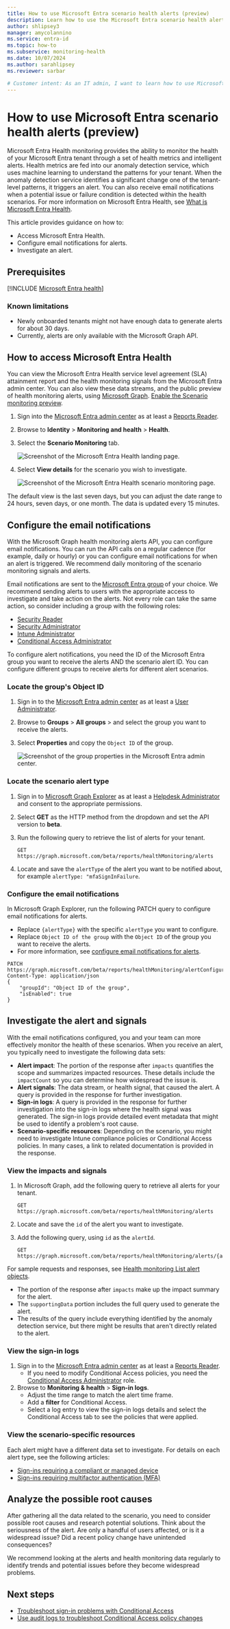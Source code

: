 ```yaml
---
title: How to use Microsoft Entra scenario health alerts (preview)
description: Learn how to use the Microsoft Entra scenario health alerts to monitor and improve the health of your tenant.
author: shlipsey3
manager: amycolannino
ms.service: entra-id
ms.topic: how-to
ms.subservice: monitoring-health
ms.date: 10/07/2024
ms.author: sarahlipsey
ms.reviewer: sarbar

# Customer intent: As an IT admin, I want to learn how to use Microsoft Entra scenario health to monitor and improve the health of my tenant.
---
```


# How to use Microsoft Entra scenario health alerts (preview)

Microsoft Entra Health monitoring provides the ability to monitor the health of your Microsoft Entra tenant through a set of health metrics and intelligent alerts. Health metrics are fed into our anomaly detection service, which uses machine learning to understand the patterns for your tenant. When the anomaly detection service identifies a significant change one of the tenant-level patterns, it triggers an alert. You can also receive email notifications when a potential issue or failure condition is detected within the health scenarios. For more information on Microsoft Entra Health, see [What is Microsoft Entra Health](concept-microsoft-entra-health.md).

This article provides guidance on how to:

- Access Microsoft Entra Health.
- Configure email notifications for alerts.
- Investigate an alert.

## Prerequisites

[!INCLUDE [Microsoft Entra health](../../includes/licensing-health.md)]

### Known limitations

- Newly onboarded tenants might not have enough data to generate alerts for about 30 days.
- Currently, alerts are only available with the Microsoft Graph API.

## How to access Microsoft Entra Health

You can view the Microsoft Entra Health service level agreement (SLA) attainment report and the health monitoring signals from the Microsoft Entra admin center. You can also view these data streams, and the public preview of health monitoring alerts, using [Microsoft Graph](/graph/api//resources/serviceactivity?view=graph-rest-beta&preserve-view=true). [Enable the Scenario monitoring preview](https://entra.microsoft.com/?feature.tokencaching=true&feature.internalgraphapiversion=true#view/Microsoft_AAD_IAM/FeaturePreviewsListBlade).

1. Sign into the [Microsoft Entra admin center](https://entra.microsoft.com) as at least a [Reports Reader](../role-based-access-control/permissions-reference.md#reports-reader).

1. Browse to **Identity** > **Monitoring and health** > **Health**.

1. Select the **Scenario Monitoring** tab.

    ![Screenshot of the Microsoft Entra Health landing page.](media/howto-use-health-scenario-alerts/identity-health-landing-page.png)

1. Select **View details** for the scenario you wish to investigate.

    ![Screenshot of the Microsoft Entra Health scenario monitoring page.](media/howto-use-health-scenario-alerts/scenario-monitoring.png)

The default view is the last seven days, but you can adjust the date range to 24 hours, seven days, or one month. The data is updated every 15 minutes.

## Configure the email notifications

With the Microsoft Graph health monitoring alerts API, you can configure email notifications. You can run the API calls on a regular cadence (for example, daily or hourly) or you can configure email notifications for when an alert is triggered. We recommend daily monitoring of the scenario monitoring signals and alerts.

Email notifications are sent to the [Microsoft Entra group](../../fundamentals/concept-learn-about-groups.md) of your choice. We recommend sending alerts to users with the appropriate access to investigate and take action on the alerts. Not every role can take the same action, so consider including a group with the following roles: 

- [Security Reader](../role-based-access-control/permissions-reference.md#security-reader)
- [Security Administrator](../role-based-access-control/permissions-reference.md#security-administrator)
- [Intune Administrator](../role-based-access-control/permissions-reference.md#intune-administrator)
- [Conditional Access Administrator](../role-based-access-control/permissions-reference.md#conditional-access-administrator)

To configure alert notifications, you need the ID of the Microsoft Entra group you want to receive the alerts AND the scenario alert ID. You can configure different groups to receive alerts for different alert scenarios. 

### Locate the group's Object ID

1. Sign in to the [Microsoft Entra admin center](https://entra.microsoft.com) as at least a [User Administrator](../role-based-access-control/permissions-reference.md#user-administrator).
1. Browse to **Groups** > **All groups** > and select the group you want to receive the alerts.
1. Select **Properties** and copy the `Object ID` of the group. 

    ![Screenshot of the group properties in the Microsoft Entra admin center.](media/howto-use-health-scenario-alerts/locate-group-id.png)

### Locate the scenario alert type

1. Sign in to [Microsoft Graph Explorer](https://developer.microsoft.com/en-us/graph/graph-explorer) as at least a [Helpdesk Administrator](../role-based-access-control/permissions-reference.md#helpdesk-administrator) and consent to the appropriate permissions.
1. Select **GET** as the HTTP method from the dropdown and set the API version to **beta**.
1. Run the following query to retrieve the list of alerts for your tenant.

    ```http
    GET https://graph.microsoft.com/beta/reports/healthMonitoring/alerts
    ```
1. Locate and save the `alertType` of the alert you want to be notified about, for example `alertType: "mfaSignInFailure`.

### Configure the email notifications

In Microsoft Graph Explorer, run the following PATCH query to configure email notifications for alerts.

- Replace `{alertType}` with the specific `alertType` you want to configure.
- Replace `Object ID of the group` with the `Object ID` of the group you want to receive the alerts.
- For more information, see [configure email notifications for alerts](/graph/api/healthmonitoring-alertconfiguration-update?view=graph-rest-beta&preserve-view=true).

```http
PATCH https://graph.microsoft.com/beta/reports/healthMonitoring/alertConfigurations/{alertType}
Content-Type: application/json
{
    "groupId": "Object ID of the group",
    "isEnabled": true
}
```

## Investigate the alert and signals

With the email notifications configured, you and your team can more effectively monitor the health of these scenarios. When you receive an alert, you typically need to investigate the following data sets:

- **Alert impact**: The portion of the response after `impacts` quantifies the scope and summarizes impacted resources. These details include the `impactCount` so you can determine how widespread the issue is.  
- **Alert signals**: The data stream, or health signal, that caused the alert. A query is provided in the response for further investigation.
- **Sign-in logs**: A query is provided in the response for further investigation into the sign-in logs where the health signal was generated. The sign-in logs provide detailed event metadata that might be used to identify a problem's root cause.
- **Scenario-specific resources**: Depending on the scenario, you might need to investigate Intune compliance policies or Conditional Access policies. In many cases, a link to related documentation is provided in the response.

### View the impacts and signals

1. In Microsoft Graph, add the following query to retrieve all alerts for your tenant.

    ```http
    GET https://graph.microsoft.com/beta/reports/healthMonitoring/alerts
    ```

1. Locate and save the `id` of the alert you want to investigate.

1. Add the following query, using `id` as the `alertId`.

    ```http
    GET https://graph.microsoft.com/beta/reports/healthMonitoring/alerts/{alertId}
    ```
For sample requests and responses, see [Health  monitoring List alert objects](/graph/api/healthmonitoring-healthmonitoringroot-list-alerts?view=graph-rest-beta&preserve-view=true).
- The portion of the response after `impacts` make up the impact summary for the alert.
- The `supportingData` portion includes the full query used to generate the alert.
- The results of the query include everything identified by the anomaly detection service, but there might be results that aren't directly related to the alert.

### View the sign-in logs

1. Sign in to the [Microsoft Entra admin center](https://entra.microsoft.com) as at least a [Reports Reader](../role-based-access-control/permissions-reference.md#reports-reader).
    - If you need to modify Conditional Access policies, you need the [Conditional Access Administrator](../role-based-access-control/permissions-reference.md#conditional-access-administrator) role.
1. Browse to **Monitoring & health** > **Sign-in logs**.
    - Adjust the time range to match the alert time frame.
    - Add a **filter** for Conditional Access.
    - Select a log entry to view the sign-in logs details and select the Conditional Access tab to see the policies that were applied.

### View the scenario-specific resources

Each alert might have a different data set to investigate. For details on each alert type, see the following articles:

- [Sign-ins requiring a compliant or managed device](scenario-health-sign-ins-compliant-device.md)
- [Sign-ins requiring multifactor authentication (MFA)](scenario-health-sign-ins-mfa.md)

## Analyze the possible root causes

After gathering all the data related to the scenario, you need to consider possible root causes and research potential solutions. Think about the seriousness of the alert. Are only a handful of users affected, or is it a widespread issue? Did a recent policy change have unintended consequences?

We recommend looking at the alerts and health monitoring data regularly to identify trends and potential issues before they become widespread problems. 

## Next steps

- [Troubleshoot sign-in problems with Conditional Access](../conditional-access/troubleshoot-conditional-access.md)
- [Use audit logs to troubleshoot Conditional Access policy changes](../conditional-access/troubleshoot-policy-changes-audit-log.md)
